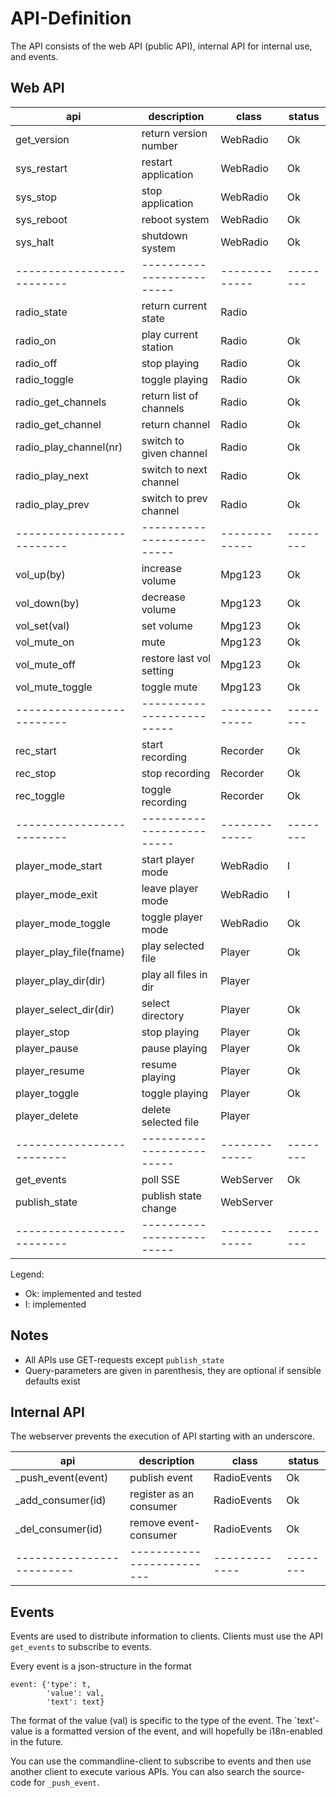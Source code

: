 API-Definition
==============

The API consists of the web API (public API), internal API for internal use,
and events.

Web API
-------

| api                     | description             | class       | status |
|-------------------------|-------------------------|-------------|--------|
| get_version             | return version number   | WebRadio    |   Ok   |
| sys_restart             | restart application     | WebRadio    |   Ok   |
| sys_stop                | stop application        | WebRadio    |   Ok   |
| sys_reboot              | reboot system           | WebRadio    |   Ok   |
| sys_halt                | shutdown system         | WebRadio    |   Ok   |
|-------------------------|-------------------------|-------------|--------|
| radio_state             | return current state    | Radio       |        |
| radio_on                | play current station    | Radio       |   Ok   |
| radio_off               | stop playing            | Radio       |   Ok   |
| radio_toggle            | toggle playing          | Radio       |   Ok   |
| radio_get_channels      | return list of channels | Radio       |   Ok   |
| radio_get_channel       | return channel          | Radio       |   Ok   |
| radio_play_channel(nr)  | switch to given channel | Radio       |   Ok   |
| radio_play_next         | switch to next channel  | Radio       |   Ok   |
| radio_play_prev         | switch to prev channel  | Radio       |   Ok   |
|-------------------------|-------------------------|-------------|--------|
| vol_up(by)              | increase volume         | Mpg123      |   Ok   |
| vol_down(by)            | decrease volume         | Mpg123      |   Ok   |
| vol_set(val)            | set volume              | Mpg123      |   Ok   |
| vol_mute_on             | mute                    | Mpg123      |   Ok   |
| vol_mute_off            | restore last vol setting| Mpg123      |   Ok   |
| vol_mute_toggle         | toggle mute             | Mpg123      |   Ok   |
|-------------------------|-------------------------|-------------|--------|
| rec_start               | start recording         | Recorder    |   Ok   |
| rec_stop                | stop  recording         | Recorder    |   Ok   |
| rec_toggle              | toggle recording        | Recorder    |   Ok   |
|-------------------------|-------------------------|-------------|--------|
| player_mode_start       | start player mode       | WebRadio    |   I    |
| player_mode_exit        | leave player mode       | WebRadio    |   I    |
| player_mode_toggle      | toggle player mode      | WebRadio    |   Ok   |
| player_play_file(fname) | play selected file      | Player      |   Ok   |
| player_play_dir(dir)    | play all files in dir   | Player      |        |
| player_select_dir(dir)  | select directory        | Player      |   Ok   |
| player_stop             | stop playing            | Player      |   Ok   |
| player_pause            | pause playing           | Player      |   Ok   |
| player_resume           | resume playing          | Player      |   Ok   |
| player_toggle           | toggle playing          | Player      |   Ok   |
| player_delete           | delete selected file    | Player      |        |
|-------------------------|-------------------------|-------------|--------|
| get_events              | poll SSE                | WebServer   |   Ok   |
| publish_state           | publish state change    | WebServer   |        |
|-------------------------|-------------------------|-------------|--------|

Legend:

  - Ok: implemented and tested
  - I:  implemented


Notes
-----

  - All APIs use GET-requests except `publish_state`
  - Query-parameters are given in parenthesis, they are optional if
    sensible defaults exist


Internal API
------------

The webserver prevents the execution of API starting with an underscore.

| api                     | description             | class       | status |
|-------------------------|-------------------------|-------------|--------|
| _push_event(event)      | publish event           | RadioEvents |   Ok   |
| _add_consumer(id)       | register as an consumer | RadioEvents |   Ok   |
| _del_consumer(id)       | remove event-consumer   | RadioEvents |   Ok   |
|-------------------------|-------------------------|-------------|--------|


Events
------

Events are used to distribute information to clients. Clients must use the
API `get_events` to subscribe to events.

Every event is a json-structure in the format

    event: {'type': t, 
            'value': val,
            'text': text}

The format of the value (val) is specific to the type of the event. The
`text'-value is a formatted version of the event, and will hopefully be
i18n-enabled in the future.

You can use the commandline-client to subscribe to events and then use
another client to execute various APIs. You can also search the source-code
for `_push_event`.
